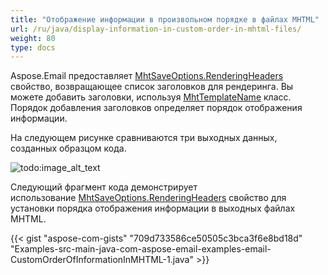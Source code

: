 ```yaml
---
title: "Отображение информации в произвольном порядке в файлах MHTML"
url: /ru/java/display-information-in-custom-order-in-mhtml-files/
weight: 80
type: docs
---
```


Aspose.Email предоставляет [MhtSaveOptions.RenderingHeaders](https://reference.aspose.com/email/java/com.aspose.email/mhtsaveoptions/#getRenderingHeaders--) свойство, возвращающее список заголовков для рендеринга. Вы можете добавить заголовки, используя [MhtTemplateName](https://reference.aspose.com/email/java/com.aspose.email/mhttemplatename/) класс. Порядок добавления заголовков определяет порядок отображения информации.

На следующем рисунке сравниваются три выходных данных, созданных образцом кода.

![todo:image_alt_text](display-information-in-custom-order-in-mhtml-files_1.jpg)

Следующий фрагмент кода демонстрирует использование [MhtSaveOptions.RenderingHeaders](https://reference.aspose.com/email/java/com.aspose.email/mhtsaveoptions/#getRenderingHeaders--) свойство для установки порядка отображения информации в выходных файлах MHTML.

{{< gist "aspose-com-gists" "709d733586ce50505c3bca3f6e8bd18d" "Examples-src-main-java-com-aspose-email-examples-email-CustomOrderOfInformationInMHTML-1.java" >}}
